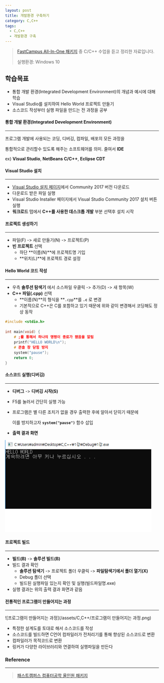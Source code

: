 ```yaml
---
layout: post
title: 개발환경 구축하기
category: C,C++
tags:
  - C,C++
  - 개발환경 구축
---
```




> [FastCampus All-In-One 패키지](https://www.fastcampus.co.kr/dev_online_cs/) 중 C/C++ 수업을 듣고 정리한 자료입니다.
>
> 실행환경: Windows 10



## 학습목표

- 통합 개발 환경(Integrated Development Environment)의 개념과 예시에 대해 학습
- Visual Studio를 설치하여 Hello World 프로젝트 만들기
- 소스코드 작성부터 실행 파일을 만드는 전 과정을 공부



#### 통합 개발 환경(Integrated Development Environment)

---

프로그램 개발에 사용되는 코딩, 디버깅, 컴파일, 배포의 모든 과정을

통합적으로 관리할수 있도록 해주는 소프트웨어를 의미. 줄여서 **IDE**

ex) **Visual Studio**, **NetBeans C/C++**, **Eclipse CDT**



#### Visual Studio 설치

---

- [Visual Studio 설치 페이지](https://visualstudio.microsoft.com/ko/vs/)에서 Community 2017 버전 다운로드
- 다운로드 받은 파일 실행
- Visual Studio Installer 페이지에서 Visual Studio Community 2017 설치 버튼 실행
- **워크로드** 탭에서 **C++를 사용한 데스크톱 개발** 부분 선택후 설치 시작



#### 프로젝트 생성하기

---

- 파일(F) -> 새로 만들기(N) -> 프로젝트(P)
- **빈 프로젝트** 선택
  - 하단 **이름(N)**에 프로젝트명 기입
  - **위치(L)**에 프로젝트 경로 설정



#### Hello World 코드 작성

---

- 우측 **솔루션 탐색기** 에서 소스파일 우클릭 -> 추가(D) -> 새 항목(W)
- **C++ 파일(.cpp)** 선택
  - **이름(N)**의 형식을 **`.cpp`**를 **`.c`** 로 변경
  - 기본적으로 C++은 C를 포함하고 있기 때문에 위와 같이 변경해서 코딩해도 정상 동작

```c++
#include <stdio.h>

int main(void) {
    # ;를 통해서 하나의 명령이 종료가 됐음을 알림
	printf("HELLO WORLD\n");
    # 콘솔 창 닫힘 방지
	system("pause");
	return 0;
}
```



#### 소스코드 실행(디버깅)

---

- **디버그** -> **디버깅 시작(S)**

- F5를 눌러서 간단히 실행 가능

- 프로그램은 별 다른 조치가 없을 경우 출력한 후에 알아서 닫히기 때문에

  이를 방지하고자 **`system("pause")`** 함수 삽입

- **출력 결과 화면**

![debug](/assets/C,C++/01_debug.png)



#### 프로젝트 빌드

---

- **빌드(B)** -> **솔루션 빌드(B)**
- 빌드 결과 확인
  - **솔루션 탐색기** -> 프로젝트 폴더 우클릭 -> **파일탐색기에서 폴더 열기(X)**
  - Debug 폴더 선택
  - 빌드된 실행파일 있는지 확인 및 실행(빌드파일명.exe)
- 실행 결과는 위의 출력 결과 화면과 같음



#### 전통적인 프로그램이 만들어지는 과정

---

![프로그램이 만들어지는 과정](/assets/C,C++/프로그램이 만들어지는 과정.png)

- 특정한 설계도를 토대로 해서 소스코드를 작성
- 소스코드를 빌드하면 C언어 컴파일러가 전처리기를 통해 향상된 소스코드로 변환
- 컴파일러가 목적코드로 변환
- 링커가 다양한 라이브러리와 연결하여 실행파일을 만든다



### Reference

---

>[패스트캠퍼스 컴퓨터공학 올인원 패키지](https://online.fastcampus.co.kr/courses/enrolled/428668)

